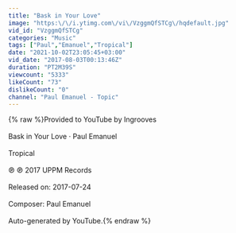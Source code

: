 ```yaml
---
title: "Bask in Your Love"
image: "https:\/\/i.ytimg.com\/vi\/VzggmQfSTCg\/hqdefault.jpg"
vid_id: "VzggmQfSTCg"
categories: "Music"
tags: ["Paul","Emanuel","Tropical"]
date: "2021-10-02T23:05:45+03:00"
vid_date: "2017-08-03T00:13:46Z"
duration: "PT2M39S"
viewcount: "5333"
likeCount: "73"
dislikeCount: "0"
channel: "Paul Emanuel - Topic"
---
```

{% raw %}Provided to YouTube by Ingrooves<br /><br />Bask in Your Love · Paul Emanuel<br /><br />Tropical<br /><br />℗ ℗ 2017 UPPM Records<br /><br />Released on: 2017-07-24<br /><br />Composer: Paul Emanuel<br /><br />Auto-generated by YouTube.{% endraw %}
